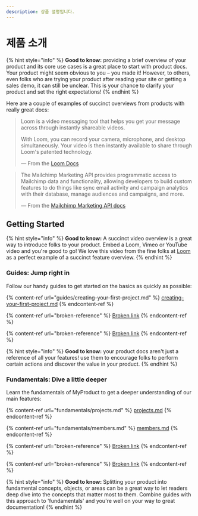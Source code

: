 ```yaml
---
description: 상품 설명입니다.
---
```


# 제품 소개

{% hint style="info" %}
**Good to know:** providing a brief overview of your product and its core use cases is a great place to start with product docs. Your product might seem obvious to you – you made it! However, to others, even folks who are trying your product after reading your site or getting a sales demo, it can still be unclear. This is your chance to clarify your product and set the right expectations!
{% endhint %}

Here are a couple of examples of succinct overviews from products with really great docs:

> Loom is a video messaging tool that helps you get your message across through instantly shareable videos.
>
> With Loom, you can record your camera, microphone, and desktop simultaneously. Your video is then instantly available to share through Loom's patented technology.
>
> — From the [Loom Docs](https://support.loom.com/hc/en-us/articles/360002158057-What-is-Loom-)

> The Mailchimp Marketing API provides programmatic access to Mailchimp data and functionality, allowing developers to build custom features to do things like sync email activity and campaign analytics with their database, manage audiences and campaigns, and more.
>
> — From the [Mailchimp Marketing API docs](https://mailchimp.com/developer/marketing/docs/fundamentals/)

## Getting Started

{% hint style="info" %}
**Good to know:** A succinct video overview is a great way to introduce folks to your product. Embed a Loom, Vimeo or YouTube video and you're good to go! We love this video from the fine folks at [Loom](https://loom.com) as a perfect example of a succinct feature overview.
{% endhint %}

### Guides: Jump right in

Follow our handy guides to get started on the basics as quickly as possible:

{% content-ref url="guides/creating-your-first-project.md" %}
[creating-your-first-project.md](guides/creating-your-first-project.md)
{% endcontent-ref %}

{% content-ref url="broken-reference" %}
[Broken link](broken-reference)
{% endcontent-ref %}

{% content-ref url="broken-reference" %}
[Broken link](broken-reference)
{% endcontent-ref %}

{% hint style="info" %}
**Good to know:** your product docs aren't just a reference of all your features! use them to encourage folks to perform certain actions and discover the value in your product.
{% endhint %}

### Fundamentals: Dive a little deeper

Learn the fundamentals of MyProduct to get a deeper understanding of our main features:

{% content-ref url="fundamentals/projects.md" %}
[projects.md](fundamentals/projects.md)
{% endcontent-ref %}

{% content-ref url="fundamentals/members.md" %}
[members.md](fundamentals/members.md)
{% endcontent-ref %}

{% content-ref url="broken-reference" %}
[Broken link](broken-reference)
{% endcontent-ref %}

{% content-ref url="broken-reference" %}
[Broken link](broken-reference)
{% endcontent-ref %}

{% hint style="info" %}
**Good to know:** Splitting your product into fundamental concepts, objects, or areas can be a great way to let readers deep dive into the concepts that matter most to them. Combine guides with this approach to 'fundamentals' and you're well on your way to great documentation!
{% endhint %}
